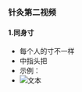 ### 针灸第二视频

#### 1.同身寸
- 每个人的寸不一样
- 中指头把
- 示例：
- ![文本](D:\www\github\NHX_note\public\img\同身寸.png "同身寸")


